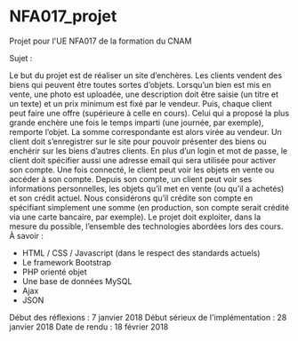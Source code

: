 # NFA017_projet
Projet pour l'UE NFA017 de la formation du CNAM

Sujet :

Le but du projet est de réaliser un site d’enchères. Les clients vendent des biens qui peuvent
être toutes sortes d’objets. Lorsqu’un bien est mis en vente, une photo est uploadée, une description
doit être saisie (un titre et un texte) et un prix minimum est fixé par le vendeur. Puis, chaque client
peut faire une offre (supérieure à celle en cours). Celui qui a proposé la plus grande enchère une fois
le temps imparti (une journée, par exemple), remporte l’objet. La somme correspondante est alors
virée au vendeur.
Un client doit s’enregistrer sur le site pour pouvoir présenter des biens ou enchérir sur les biens
d’autres clients. En plus d’un login et mot de passe, le client doit spécifier aussi une adresse email qui
sera utilisée pour activer son compte. Une fois connecté, le client peut voir les objets en vente ou
accéder à son compte.
Depuis son compte, un client peut voir ses informations personnelles, les objets qu’il met en
vente (ou qu’il a achetés) et son crédit actuel. Nous considérons qu’il crédite son compte en spécifiant
simplement une somme (en production, son compte serait crédité via une carte bancaire, par
exemple).
Le projet doit exploiter, dans la mesure du possible, l’ensemble des technologies abordées lors
des cours. À savoir :
- HTML / CSS / Javascript (dans le respect des standards actuels)
- Le framework Bootstrap
- PHP orienté objet
- Une base de données MySQL
- Ajax
- JSON

Début des réflexions : 7 janvier 2018
Début sérieux de l'implémentation : 28 janvier 2018
Date de rendu : 18 février 2018